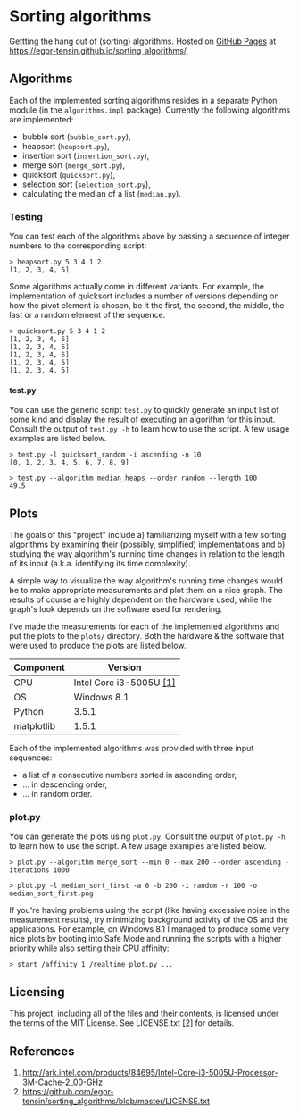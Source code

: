 # Sorting algorithms

Gettting the hang out of (sorting) algorithms.
Hosted on [GitHub Pages](https://pages.github.com) at
https://egor-tensin.github.io/sorting_algorithms/.

## Algorithms

Each of the implemented sorting algorithms resides in a separate Python module
(in the `algorithms.impl` package).
Currently the following algorithms are implemented:

* bubble sort (`bubble_sort.py`),
* heapsort (`heapsort.py`),
* insertion sort (`insertion_sort.py`),
* merge sort (`merge_sort.py`),
* quicksort (`quicksort.py`),
* selection sort (`selection_sort.py`),
* calculating the median of a list (`median.py`).

### Testing

You can test each of the algorithms above by passing a sequence of integer
numbers to the corresponding script:

    > heapsort.py 5 3 4 1 2
    [1, 2, 3, 4, 5]

Some algorithms actually come in different variants.
For example, the implementation of quicksort includes a number of versions
depending on how the pivot element is chosen, be it the first, the second, the
middle, the last or a random element of the sequence.

    > quicksort.py 5 3 4 1 2
    [1, 2, 3, 4, 5]
    [1, 2, 3, 4, 5]
    [1, 2, 3, 4, 5]
    [1, 2, 3, 4, 5]
    [1, 2, 3, 4, 5]

#### test.py

You can use the generic script `test.py` to quickly generate an input list of
some kind and display the result of executing an algorithm for this input.
Consult the output of `test.py -h` to learn how to use the script.
A few usage examples are listed below.

    > test.py -l quicksort_random -i ascending -n 10
    [0, 1, 2, 3, 4, 5, 6, 7, 8, 9]

    > test.py --algorithm median_heaps --order random --length 100
    49.5

## Plots

The goals of this "project" include a) familiarizing myself with a few sorting
algorithms by examining their (possibly, simplified) implementations and b)
studying the way algorithm's running time changes in relation to the length of
its input (a.k.a. identifying its time complexity).

A simple way to visualize the way algorithm's running time changes would be to
make appropriate measurements and plot them on a nice graph.
The results of course are highly dependent on the hardware used, while the
graph's look depends on the software used for rendering.

I've made the measurements for each of the implemented algorithms and put the
plots to the `plots/` directory.
Both the hardware & the software that were used to produce the plots are listed
below.

Component  | Version                                |
---------- | -------------------------------------- |
CPU        | Intel Core i3-5005U [[1]](#references) |
OS         | Windows 8.1                            |
Python     | 3.5.1                                  |
matplotlib | 1.5.1                                  |

Each of the implemented algorithms was provided with three input sequences:
* a list of *n* consecutive numbers sorted in ascending order,
* ... in descending order,
* ... in random order.

### plot.py

You can generate the plots using `plot.py`.
Consult the output of `plot.py -h` to learn how to use the script.
A few usage examples are listed below.

    > plot.py --algorithm merge_sort --min 0 --max 200 --order ascending -iterations 1000

    > plot.py -l median_sort_first -a 0 -b 200 -i random -r 100 -o median_sort_first.png

If you're having problems using the script (like having excessive noise in the
measurement results), try minimizing background activity of the OS and the
applications.
For example, on Windows 8.1 I managed to produce some very nice plots by
booting into Safe Mode and running the scripts with a higher priority while
also setting their CPU affinity:

    > start /affinity 1 /realtime plot.py ...

## Licensing

This project, including all of the files and their contents, is licensed under
the terms of the MIT License.
See LICENSE.txt [[2]](#references) for details.

## References

1. http://ark.intel.com/products/84695/Intel-Core-i3-5005U-Processor-3M-Cache-2_00-GHz
2. https://github.com/egor-tensin/sorting_algorithms/blob/master/LICENSE.txt
